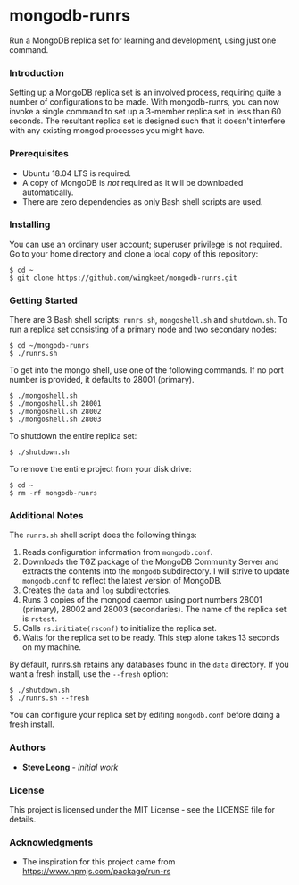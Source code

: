 # mongodb-runrs
Run a MongoDB replica set for learning and development, using just one command.

### Introduction
Setting up a MongoDB replica set is an involved process, requiring quite a number of configurations to be made.
With mongodb-runrs, you can now invoke a single command to set up a 3-member replica set in less than 60 seconds.
The resultant replica set is designed such that it doesn't interfere with any existing mongod processes you might have.

### Prerequisites
- Ubuntu 18.04 LTS is required.
- A copy of MongoDB is *not* required as it will be downloaded automatically.
- There are zero dependencies as only Bash shell scripts are used.

### Installing
You can use an ordinary user account; superuser privilege is not required.
Go to your home directory and clone a local copy of this repository:
```
$ cd ~
$ git clone https://github.com/wingkeet/mongodb-runrs.git
```

### Getting Started
There are 3 Bash shell scripts: `runrs.sh`, `mongoshell.sh` and `shutdown.sh`.
To run a replica set consisting of a primary node and two secondary nodes:
```
$ cd ~/mongodb-runrs
$ ./runrs.sh
```

To get into the mongo shell, use one of the following commands.
If no port number is provided, it defaults to 28001 (primary).
```
$ ./mongoshell.sh
$ ./mongoshell.sh 28001
$ ./mongoshell.sh 28002
$ ./mongoshell.sh 28003
```

To shutdown the entire replica set:
```
$ ./shutdown.sh
```

To remove the entire project from your disk drive:
```
$ cd ~
$ rm -rf mongodb-runrs
```

### Additional Notes
The `runrs.sh` shell script does the following things:
1. Reads configuration information from `mongodb.conf`.
2. Downloads the TGZ package of the MongoDB Community Server and extracts the contents into the `mongodb` subdirectory.
I will strive to update `mongodb.conf` to reflect the latest version of MongoDB.
3. Creates the `data` and `log` subdirectories.
4. Runs 3 copies of the mongod daemon using port numbers 28001 (primary), 28002 and 28003 (secondaries).
The name of the replica set is `rstest`.
5. Calls `rs.initiate(rsconf)` to initialize the replica set.
6. Waits for the replica set to be ready. This step alone takes 13 seconds on my machine.

By default, runrs.sh retains any databases found in the `data` directory.
If you want a fresh install, use the `--fresh` option:
```
$ ./shutdown.sh
$ ./runrs.sh --fresh
```

You can configure your replica set by editing `mongodb.conf` before doing a fresh install.

### Authors
* **Steve Leong** - *Initial work*

### License
This project is licensed under the MIT License - see the LICENSE file for details.

### Acknowledgments
* The inspiration for this project came from https://www.npmjs.com/package/run-rs
